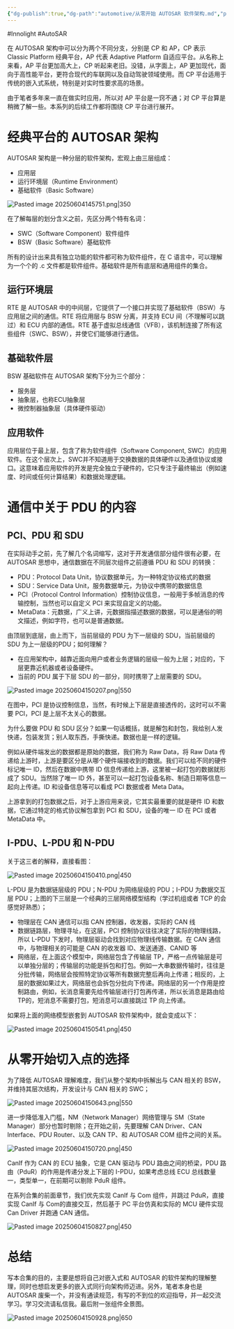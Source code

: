 ```yaml
---
{"dg-publish":true,"dg-path":"automotive/从零开始 AUTOSAR 软件架构.md","permalink":"/automotive/从零开始 AUTOSAR 软件架构/","created":"2025-06-04T14:56:22.720+08:00","updated":"2025-06-19T10:38:24.415+08:00"}
---
```


#Innolight #AutoSAR 

在 AUTOSAR 架构中可以分为两个不同分支，分别是 CP 和 AP，CP 表示 Classic Platform 经典平台，AP 代表 Adaptive Platform 自适应平台。从名称上来看，AP 平台更加高大上，CP 听起来老旧。没错，从字面上，AP 更加现代，面向于高性能平台，更符合现代的车联网以及自动驾驶领域使用。而 CP 平台适用于传统的嵌入式系统，特别是对实时性要求高的场景。

由于笔者多年来一直在做实时应用，所以对 AP 平台是一窍不通；对 CP 平台算是稍微了解一些。本系列的后续工作都将围绕 CP 平台进行展开。

# 经典平台的 AUTOSAR 架构

AUTOSAR 架构是一种分层的软件架构，宏观上由三层组成：

- 应用层
- 运行环境层（Runtime Environment）
- 基础软件（Basic Software）

![Pasted image 20250604145751.png|350](/img/user/0.Asset/resource/Pasted%20image%2020250604145751.png)

在了解每层的划分含义之前，先区分两个特有名词：

- SWC（Software Component）软件组件
- BSW（Basic Software）基础软件 

所有的设计出来具有独立功能的软件都可称为软件组件，在 C 语言中，可以理解为一个个的 .c 文件都是软件组件。基础软件是所有底层和通用组件的集合。

## 运行环境层

RTE 是 AUTOSAR 中的中间层，它提供了一个接口并实现了基础软件（BSW）与应用层之间的通信。RTE 将应用层与 BSW 分离，并支持 ECU 间（不理解可以跳过）和 ECU 内部的通信。RTE 基于虚拟总线通信（VFB），该机制连接了所有这些组件（SWC、BSW），并使它们能够进行通信。

## 基础软件层

BSW 基础软件在 AUTOSAR 架构下分为三个部分：

- 服务层
- 抽象层，也称ECU抽象层
- 微控制器抽象层（具体硬件驱动）

## 应用软件

应用层位于最上层，包含了称为软件组件（Software Component, SWC）的应用软件。在这个层次上，SWC并不知道用于交换数据的具体硬件以及通信协议或接口。这意味着应用软件的开发是完全独立于硬件的，它只专注于最终输出（例如速度、时间或任何计算结果）和数据处理逻辑。

# 通信中关于 PDU 的内容

## PCI、PDU 和 SDU

在实际动手之前，先了解几个名词缩写，这对于开发通信部分组件很有必要，在 AUTOSAR 思想中，通信数据在不同层次组件之前遵循 PDU 和 SDU 的转换：

- PDU：Protocol Data Unit，协议数据单元，为一种特定协议格式的数据
- SDU：Service Data Unit，服务数据单元，为协议中携带的数据信息
- PCI（Protocol Control Information）控制协议信息，一般用于多帧消息的传输控制，当然也可以自定义 PCI 来实现自定义的功能。
- MetaData：元数据，广义上讲，元数据指描述数据的数据，可以是通俗的明文描述，例如字符，也可以是普通数据。

由顶层到底层，由上而下，当前层级的 PDU 为下一层级的 SDU，当前层级的 SDU 为上一层级的PDU；如何理解？

- 在应用架构中，越靠近面向用户或者业务逻辑的层级一般为上层；对应的，下层更靠近机器或者设备硬件。
- 当前的 PDU 属于下层 SDU 的一部分，同时携带了上层需要的 SDU。

![Pasted image 20250604150207.png|550](/img/user/0.Asset/resource/Pasted%20image%2020250604150207.png)

在图中，PCI 是协议控制信息，当然，有时候上下层是直接透传的，这时可以不需要 PCI，PCI 是上层不太关心的数据。

为什么要做 PDU 和 SDU 区分？如果一句话概括，就是解包和封包，我给别人发快递，包装发货；别人取东西，手撕快递。数据也是一样的逻辑。

例如从硬件端发出的数据都是原始的数据，我们称为 Raw Data，将 Raw Data 传递给上游时，上游是要区分是从哪个硬件端接收到的数据。我们可以给不同的硬件标记唯一 ID，然后在数据中携带 ID 信息传递给上游，这里被一起打包的数据就形成了 SDU。当然除了唯一 ID 外，甚至可以一起打包设备名称、制造日期等信息一起向上传递。ID 和设备信息等可以看成 PCI 数据或者 Meta Data。

上游拿到的打包数据之后，对于上游应用来说，它其实最重要的就是硬件 ID 和数据，它通过特定的格式协议解包拿到 PCI 和 SDU，设备的唯一 ID 在 PCI 或者 MetaData 中。

## I-PDU、L-PDU 和 N-PDU

关于这三者的解释，直接看图：

![Pasted image 20250604150410.png|450](/img/user/0.Asset/resource/Pasted%20image%2020250604150410.png)

L-PDU 是为数据链层级的 PDU；N-PDU 为网络层级的 PDU；I-PDU 为数据交互层 PDU；上图的下三层是一个经典的三层网络模型结构（学过机组或者 TCP 的会感觉好熟悉）；

- 物理层在 CAN 通信可以指 CAN 控制器，收发器，实际的 CAN 线
- 数据链路层，物理寻址，在这层，PCI 控制协议往往决定了实际的物理线路，所以 L-PDU 下发时，物理层驱动会找到对应物理线传输数据。在 CAN 通信中，与物理相关的可能是 CAN 的收发器 ID、发送通道、CANID 等
- 网络层，在上面这个模型中，网络层包含了传输层 TP，严格一点传输层是可以单独分层的；传输层的功能是拆包和打包。例如一大串数据传输时，往往是分批传输，网络层会按照特定协议等所有数据完整后再向上传递；相反的，上层的数据如果过大，网络层也会拆包分批向下传递。网络层的另一个作用是控制路由，例如，长消息需要先给传输层进行打包再传递，所以长消息是路由给TP的，短消息不需要打包，短消息可以直接跳过 TP 向上传递。

如果将上面的网络模型嵌套到 AUTOSAR 软件架构中，就会变成以下：

![Pasted image 20250604150541.png|450](/img/user/0.Asset/resource/Pasted%20image%2020250604150541.png)

# 从零开始切入点的选择

为了降低 AUTOSAR 理解难度，我们从整个架构中拆解出与 CAN 相关的 BSW，并维持其层次结构，开发设计与 CAN 相关的 SWC；

![Pasted image 20250604150643.png|550](/img/user/0.Asset/resource/Pasted%20image%2020250604150643.png)

进一步降低准入门槛，NM（Network Manager）网络管理与 SM（State Manager）部分也暂时剔除；在开始之前，先要理解 CAN Driver、CAN Interface、PDU Router、以及 CAN TP、和 AUTOSAR COM 组件之间的关系。

![Pasted image 20250604150720.png|450](/img/user/0.Asset/resource/Pasted%20image%2020250604150720.png)

CanIf 作为 CAN 的 ECU 抽象，它是 CAN 驱动与 PDU 路由之间的桥梁，PDU 路由（PduR）的作用是传递分发上下层的 I-PDU，如果考虑总线 ECU 总线数量一，类型单一，在前期可以剔除 PduR 组件。

在系列合集的前面章节，我们优先实现 CanIf 与 Com 组件，并跳过 PduR，直接实现 CanIf 与 Com的直接交互，然后基于 PC 平台仿真和实际的 MCU 硬件实现 Can Driver 并跑通 CAN 通信。

![Pasted image 20250604150827.png|450](/img/user/0.Asset/resource/Pasted%20image%2020250604150827.png)

# 总结

写本合集的目的，主要是想将自己对嵌入式和 AUTOSAR 的软件架构的理解整理，同时也想启发更多的嵌入式同行向架构师迈进。另外，笔者本身也是 AUTOSAR 废柴一个，并没有通读规范，有写的不到位的欢迎指导，并一起交流学习。学习交流请私信我。最后附一张组件全景图。

![Pasted image 20250604150928.png|650](/img/user/0.Asset/resource/Pasted%20image%2020250604150928.png)